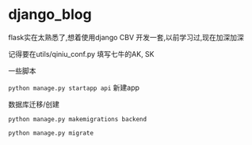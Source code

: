 # django_blog

flask实在太熟悉了,想着使用django CBV 开发一套,以前学习过,现在加深加深

 记得要在utils/qiniu_conf.py 填写七牛的AK, SK
 
一些脚本

`python manage.py startapp api` 新建app

数据库迁移/创建

`python manage.py makemigrations backend`

`python manage.py migrate`